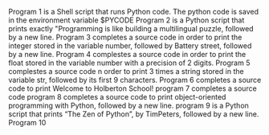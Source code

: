 Program 1 is a Shell script that runs Python code. The python code is saved in the environment variable $PYCODE
Program 2 is a Python script that prints exactly "Programming is like building a multilingual puzzle, followed by a new line.
Program 3 completes a source code in order to print the integer stored in the variable number, followed by Battery street, followed by a new line.
Program 4 complestes a source code in order to print the float stored in the variable number with a precision of 2 digits.
Program 5 complestes a source code n order to print 3 times a string stored in the variable str, followed by its first 9 characters.
Program 6 completes a source code to print Welcome to Holberton School!
program 7 completes a source code
program 8 completes a source code to print object-oriented programming with Python, followed by a new line.
program 9 is a Python script that prints “The Zen of Python”, by TimPeters, followed by a new line.
Program 10
